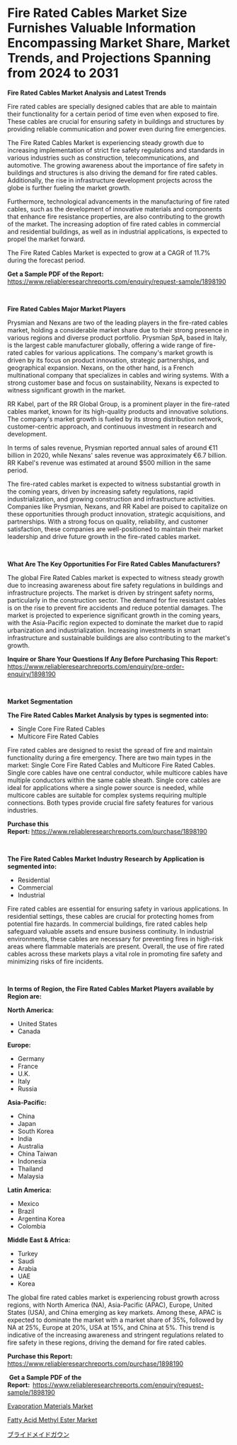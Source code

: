 <p><h1>Fire Rated Cables Market Size Furnishes Valuable Information Encompassing Market Share, Market Trends, and Projections Spanning from 2024 to 2031</h1></p><p><strong>Fire Rated Cables Market Analysis and Latest Trends</strong></p>
<p><p>Fire rated cables are specially designed cables that are able to maintain their functionality for a certain period of time even when exposed to fire. These cables are crucial for ensuring safety in buildings and structures by providing reliable communication and power even during fire emergencies.</p><p>The Fire Rated Cables Market is experiencing steady growth due to increasing implementation of strict fire safety regulations and standards in various industries such as construction, telecommunications, and automotive. The growing awareness about the importance of fire safety in buildings and structures is also driving the demand for fire rated cables. Additionally, the rise in infrastructure development projects across the globe is further fueling the market growth.</p><p>Furthermore, technological advancements in the manufacturing of fire rated cables, such as the development of innovative materials and components that enhance fire resistance properties, are also contributing to the growth of the market. The increasing adoption of fire rated cables in commercial and residential buildings, as well as in industrial applications, is expected to propel the market forward.</p><p>The Fire Rated Cables Market is expected to grow at a CAGR of 11.7% during the forecast period.</p></p>
<p><strong>Get a Sample PDF of the Report:&nbsp;</strong> <a href="https://www.reliableresearchreports.com/enquiry/request-sample/1898190">https://www.reliableresearchreports.com/enquiry/request-sample/1898190</a></p>
<p>&nbsp;</p>
<p><strong>Fire Rated Cables Major Market Players</strong></p>
<p><p>Prysmian and Nexans are two of the leading players in the fire-rated cables market, holding a considerable market share due to their strong presence in various regions and diverse product portfolio. Prysmian SpA, based in Italy, is the largest cable manufacturer globally, offering a wide range of fire-rated cables for various applications. The company's market growth is driven by its focus on product innovation, strategic partnerships, and geographical expansion. Nexans, on the other hand, is a French multinational company that specializes in cables and wiring systems. With a strong customer base and focus on sustainability, Nexans is expected to witness significant growth in the market.</p><p>RR Kabel, part of the RR Global Group, is a prominent player in the fire-rated cables market, known for its high-quality products and innovative solutions. The company's market growth is fueled by its strong distribution network, customer-centric approach, and continuous investment in research and development.</p><p>In terms of sales revenue, Prysmian reported annual sales of around €11 billion in 2020, while Nexans' sales revenue was approximately €6.7 billion. RR Kabel's revenue was estimated at around $500 million in the same period.</p><p>The fire-rated cables market is expected to witness substantial growth in the coming years, driven by increasing safety regulations, rapid industrialization, and growing construction and infrastructure activities. Companies like Prysmian, Nexans, and RR Kabel are poised to capitalize on these opportunities through product innovation, strategic acquisitions, and partnerships. With a strong focus on quality, reliability, and customer satisfaction, these companies are well-positioned to maintain their market leadership and drive future growth in the fire-rated cables market.</p></p>
<p>&nbsp;</p>
<p><strong>What Are The Key Opportunities For Fire Rated Cables Manufacturers?</strong></p>
<p><p>The global Fire Rated Cables market is expected to witness steady growth due to increasing awareness about fire safety regulations in buildings and infrastructure projects. The market is driven by stringent safety norms, particularly in the construction sector. The demand for fire resistant cables is on the rise to prevent fire accidents and reduce potential damages. The market is projected to experience significant growth in the coming years, with the Asia-Pacific region expected to dominate the market due to rapid urbanization and industrialization. Increasing investments in smart infrastructure and sustainable buildings are also contributing to the market's growth.</p></p>
<p><strong>Inquire or Share Your Questions If Any Before Purchasing This Report:</strong> <a href="https://www.reliableresearchreports.com/enquiry/pre-order-enquiry/1898190">https://www.reliableresearchreports.com/enquiry/pre-order-enquiry/1898190</a></p>
<p>&nbsp;</p>
<p><strong>Market Segmentation</strong></p>
<p><strong>The Fire Rated Cables Market Analysis by types is segmented into:</strong></p>
<p><ul><li>Single Core Fire Rated Cables</li><li>Multicore Fire Rated Cables</li></ul></p>
<p><p>Fire rated cables are designed to resist the spread of fire and maintain functionality during a fire emergency. There are two main types in the market: Single Core Fire Rated Cables and Multicore Fire Rated Cables. Single core cables have one central conductor, while multicore cables have multiple conductors within the same cable sheath. Single core cables are ideal for applications where a single power source is needed, while multicore cables are suitable for complex systems requiring multiple connections. Both types provide crucial fire safety features for various industries.</p></p>
<p><strong>Purchase this Report:&nbsp;</strong><a href="https://www.reliableresearchreports.com/purchase/1898190">https://www.reliableresearchreports.com/purchase/1898190</a></p>
<p>&nbsp;</p>
<p><strong>The Fire Rated Cables Market Industry Research by Application is segmented into:</strong></p>
<p><ul><li>Residential</li><li>Commercial</li><li>Industrial</li></ul></p>
<p><p>Fire rated cables are essential for ensuring safety in various applications. In residential settings, these cables are crucial for protecting homes from potential fire hazards. In commercial buildings, fire rated cables help safeguard valuable assets and ensure business continuity. In industrial environments, these cables are necessary for preventing fires in high-risk areas where flammable materials are present. Overall, the use of fire rated cables across these markets plays a vital role in promoting fire safety and minimizing risks of fire incidents.</p></p>
<p>&nbsp;</p>
<p><strong>In terms of Region, the Fire Rated Cables Market Players available by Region are:</strong></p>
<p>
    <p> <strong> North America: </strong>
        <ul>
            <li>United States</li>
            <li>Canada</li>
        </ul>
        </p> 
    <p> <strong> Europe: </strong>
        <ul>
            <li>Germany</li>
            <li>France</li>
            <li>U.K.</li>
            <li>Italy</li>
            <li>Russia</li>
        </ul>
        </p> 
    <p> <strong> Asia-Pacific: </strong>
        <ul>
            <li>China</li>
            <li>Japan</li>
            <li>South Korea</li>
            <li>India</li>
            <li>Australia</li>
            <li>China Taiwan</li>
            <li>Indonesia</li>
            <li>Thailand</li>
            <li>Malaysia</li>
        </ul>
        </p> 
    <p> <strong> Latin America: </strong>
        <ul>
            <li>Mexico</li>
            <li>Brazil</li>
            <li>Argentina Korea</li>
            <li>Colombia</li>
        </ul>
        </p> 
    <p> <strong> Middle East & Africa: </strong>
        <ul>
            <li>Turkey</li>
            <li>Saudi</li>
            <li>Arabia</li>
            <li>UAE</li>
            <li>Korea</li>
        </ul>
    </p>
    </p>
<p><p>The global fire rated cables market is experiencing robust growth across regions, with North America (NA), Asia-Pacific (APAC), Europe, United States (USA), and China emerging as key markets. Among these, APAC is expected to dominate the market with a market share of 35%, followed by NA at 25%, Europe at 20%, USA at 15%, and China at 5%. This trend is indicative of the increasing awareness and stringent regulations related to fire safety in these regions, driving the demand for fire rated cables.</p></p>
<p><strong>Purchase this Report: </strong><a href="https://www.reliableresearchreports.com/purchase/1898190">https://www.reliableresearchreports.com/purchase/1898190</a></p>
<p>&nbsp;<strong>Get a Sample PDF of the Report:&nbsp;&nbsp;</strong><a href="https://www.reliableresearchreports.com/enquiry/request-sample/1898190">https://www.reliableresearchreports.com/enquiry/request-sample/1898190</a></p>
<p><strong></strong></p>
<p><p><a href="https://github.com/seekum/Market-Research-Report-List-1/blob/main/evaporation-materials-market.md">Evaporation Materials Market</a></p><p><a href="https://github.com/nancykennedykellievqfqt2/Market-Research-Report-List-1/blob/main/fatty-acid-methyl-ester-market.md">Fatty Acid Methyl Ester Market</a></p><p><a href="https://medium.com/@verniebarton2023/%E3%83%96%E3%83%A9%E3%82%A4%E3%82%BA%E3%83%A1%E3%82%A4%E3%83%89%E3%82%AC%E3%82%A6%E3%83%B3%E5%B8%82%E5%A0%B4%E3%83%A1%E3%83%88%E3%83%AA%E3%83%83%E3%82%AF%E3%82%B9%E3%81%AE%E3%83%87%E3%82%B3%E3%83%BC%E3%83%89-%E5%B8%82%E5%A0%B4%E3%82%B7%E3%82%A7%E3%82%A2-%E3%83%88%E3%83%AC%E3%83%B3%E3%83%89-%E6%88%90%E9%95%B7%E3%83%91%E3%82%BF%E3%83%BC%E3%83%B3-399f5761be0d">ブライドメイドガウン</a></p></p>